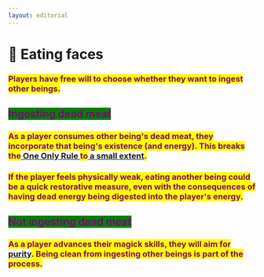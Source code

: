 ```yaml
---
layout: editorial
---
```


# 🥩 Eating faces

### <mark style="color:purple;">Players have free will to choose whether they want to ingest other beings.</mark>

<mark style="color:purple;"></mark>

## <mark style="color:purple;background-color:green;">Ingesting dead meat</mark>

### <mark style="color:purple;">As a player consumes other being's dead meat, they incorporate that being's existence (and energy). This breaks the</mark>[ One Only Rule ](../materializing/manifesting/undefined/the-one-only-rule.md)<mark style="color:purple;">to</mark>[ <mark style="color:purple;"></mark> a small extent](../../../whats-reality/the-usdchoice-of-reality/a-theory-for-npcs/npcs-vs.-players-animals.md)<mark style="color:purple;">.</mark>

### <mark style="color:purple;">If the player feels physically weak, eating another being could be a quick restorative measure, even with the consequences of having dead energy being digested into the player's energy.</mark>

<mark style="color:purple;"></mark>

## <mark style="color:purple;background-color:green;">Not ingesting dead meat</mark>

### <mark style="color:purple;">As a player advances their magick skills, they will aim for</mark> [purity](../materializing/manifesting/purity.md)<mark style="color:purple;">. Being clean from ingesting other beings is part of the process.</mark>

<mark style="color:purple;"></mark>

